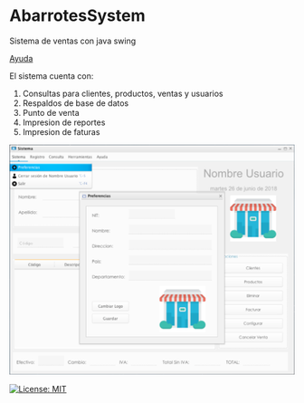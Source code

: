 # AbarrotesSystem
<p>Sistema de ventas con java swing</p>

[Ayuda](https://github.com/4L3X4NND3RR/AbarrotesSystem/tree/main/src/Ayuda)

<p>El sistema cuenta con:</p>
<ol>
<li>Consultas para clientes, productos, ventas y usuarios</li>
<li>Respaldos de base de datos</li>
<li>Punto de venta</li>
<li>Impresion de reportes</li>
<li>Impresion de faturas</li>
</ol>

![Screenshot](/Screenshot.png "Screenshot")

 [![License: MIT](https://img.shields.io/badge/License-MIT-yellow.svg)](https://opensource.org/licenses/MIT)
